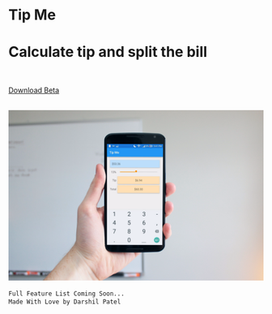 # Tip Me

<h1>Calculate tip and split the bill </h1>
<br> 

  <a href="https://l.facebook.com/l.php?u=https%3A%2F%2Fcdn.fbsbx.com%2Fv%2Ft59.2708-21%2F13104635_1708009952788629_240347271_n.apk%2Fapp-debug.apk%3Foh%3Daf067eb6979c1fc4be92ef53f2b263f7%26oe%3D573B927F%26dl%3D1&h=nAQFfwO-N">Download Beta</a>
 
 <br>
  <img src="render.png">
  
    Full Feature List Coming Soon...
    Made With Love by Darshil Patel
